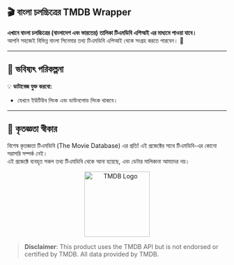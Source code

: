 ## 🎬 বাংলা চলচ্চিত্রের TMDB Wrapper

**এখানে বাংলা চলচ্চিত্রের (বাংলাদেশ এবং ভারতের) তালিকা টিএমডিবি এপিআই এর মাধ্যমে পাওয়া যাবে।**  
আপনি সহজেই বিভিন্ন বাংলা সিনেমার তথ্য টিএমডিবি এপিআই থেকে সংগ্রহ করতে পারবেন। 🎥

---

## 🔮 ভবিষ্যৎ পরিকল্পনা

💡 **ডাটাবেজ যুক্ত করবো:**  
   - যেখনে ইউটিউব লিংক এবং ডাউনলোড লিংক থাকবে।

---

## 🙏 কৃতজ্ঞতা স্বীকার

বিশেষ কৃতজ্ঞতা টিএমডিবি (The Movie Database) এর প্রতি! এই প্রজেক্টের সাথে টিএমডিবি-এর কোনো সরাসরি সম্পর্ক নেই।  
এই প্রজেক্টে ব্যবহৃত সকল তথ্য টিএমডিবি থেকে আনা হয়েছে, এবং ডেটার মালিকানা আমাদের নয়।

<div align="center">
  <a href="https://www.themoviedb.org/">
    <img src="https://www.themoviedb.org/assets/2/v4/logos/primary-green-1c4a08fdbd4f5f25355dd2ae9b95e229da7a7486f925bf0df7ba6a636c4da777.svg" alt="TMDB Logo" width="150"/>
  </a>
</div>

> **Disclaimer**: This product uses the TMDB API but is not endorsed or certified by TMDB. All data provided by TMDB.

